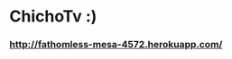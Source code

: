 <h1>ChichoTv :)</h1>
<h3><a href="http://fathomless-mesa-4572.herokuapp.com" target="_blank">http://fathomless-mesa-4572.herokuapp.com/</a></h3>
